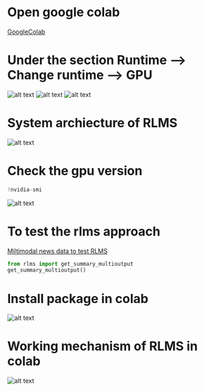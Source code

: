 # Open google colab
[GoogleColab](https://colab.research.google.com/)

# Under the section Runtime --> Change runtime --> GPU

![alt text](https://github.com/PhaniSiginamsetty/RLMS/blob/main/img/Screenshot%20(329).png)
![alt text](https://github.com/PhaniSiginamsetty/RLMS/blob/main/img/Screenshot%20(330).png)
![alt text](https://github.com/PhaniSiginamsetty/RLMS/blob/main/img/Screenshot%20(331).png)

# System archiecture of RLMS
![alt text](https://github.com/PhaniSiginamsetty/RLMS/blob/main/img/mainarc-crop.jpg)

# Check the gpu version
```python
!nvidia-smi
```



![alt text](https://github.com/PhaniSiginamsetty/RLMS/blob/main/img/Screenshot%20(333).png)

# To test the rlms approach
[Miltimodal news data to test RLMS](https://www.voanews.com/)
```python
from rlms import get_summary_multioutput
get_summary_multioutput()

```

# Install package in colab
![alt text](https://github.com/PhaniSiginamsetty/RLMS/blob/main/img/Screenshot%202022-12-20%2019.22.47.png)
# Working mechanism of RLMS in colab
![alt text](https://github.com/PhaniSiginamsetty/RLMS/blob/main/img/Screenshot%202022-12-20%2019.23.59(2).png)





